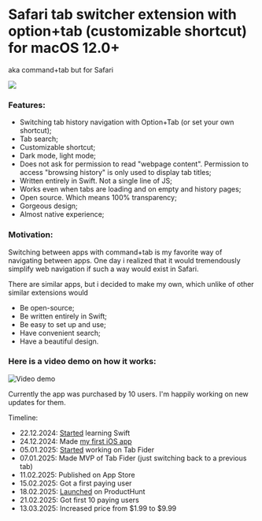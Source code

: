 # Safari tab switcher extension with option+tab (customizable shortcut) for macOS 12.0+

aka command+tab but for Safari

[<img src="https://github.com/user-attachments/assets/4e81b325-0446-4b92-8141-aaaee9e41bec">](https://apps.apple.com/us/app/tab-finder/id6741719894)

### Features:
- Switching tab history navigation with Option+Tab (or set your own shortcut);
- Tab search;
- Customizable shortcut;
- Dark mode, light mode;
- Does not ask for permission to read "webpage content". Permission to access "browsing history" is only used to display tab titles;
- Written entirely in Swift. Not a single line of JS;
- Works even when tabs are loading and on empty and history pages;
- Open source. Which means 100% transparency;
- Gorgeous design;
- Almost native experience;

### Motivation:
Switching between apps with command+tab is my favorite way of navigating between apps.
One day i realized that it would tremendously simplify web navigation if such a way would exist in Safari.

There are similar apps, but i decided to make my own, which unlike of other similar extensions would
- Be open-source;
- Be written entirely in Swift;
- Be easy to set up and use;
- Have convenient search;
- Have a beautiful design.

### Here is a video demo on how it works:
![Video demo](https://github.com/user-attachments/assets/476b1a15-19a0-4568-9631-95c52e0066c0)

Currently the app was purchased by 10 users.
I'm happily working on new updates for them.

Timeline:
- 22.12.2024: [Started](https://github.com/kopyl/swift-EmojiBoard/commit/addc653eddfa8a1ae67d6524455b2a13e3634647) learning Swift
- 24.12.2024: Made [my first iOS app](https://youtu.be/8hSOkZ2YdcM?si=iTIvoAnijt2vg8iV)
- 05.01.2025: [Started](https://github.com/kopyl/safari-tab-switcher/commit/42702c6ad06cc6baed1d107b5dfcad3f400a39cc) working on Tab Fider
- 07.01.2025: Made MVP of Tab Fider (just switching back to a previous tab)
- 11.02.2025: Published on App Store
- 15.02.2025: Got a first paying user
- 18.02.2025: [Launched](https://www.producthunt.com/posts/tab-finder) on ProductHunt
- 21.02.2025: Got first 10 paying users
- 13.03.2025: Increased price from $1.99 to $9.99